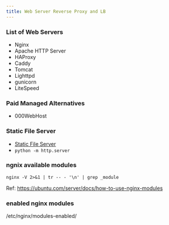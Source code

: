 ```yaml
---
title: Web Server Reverse Proxy and LB
---
```


### List of Web Servers

- Nginx
- Apache HTTP Server
- HAProxy
- Caddy
- Tomcat
- Lighttpd
- gunicorn
- LiteSpeed

### Paid Managed Alternatives

- 000WebHost

### Static File Server 

- [Static File Server](https://static-web-server.net/)
- `python -m http.server`

### ngnix available modules

`nginx -V 2>&1 | tr -- - '\n' | grep _module`

Ref: https://ubuntu.com/server/docs/how-to-use-nginx-modules

### enabled nginx modules 

/etc/nginx/modules-enabled/